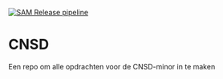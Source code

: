 [![SAM Release pipeline](https://github.com/jordybronowicki37/CNSD/actions/workflows/assignment-2-2-4-sam-notes-app-release-pipeline.yml/badge.svg)](https://github.com/jordybronowicki37/CNSD/actions/workflows/assignment-2-2-4-sam-notes-app-release-pipeline.yml)
# CNSD
Een repo om alle opdrachten voor de CNSD-minor in te maken
